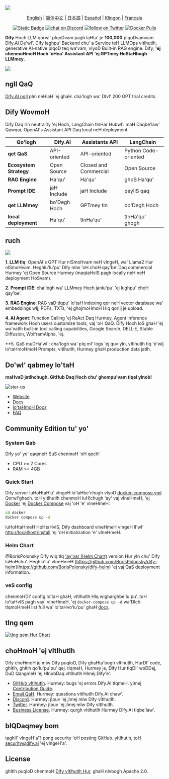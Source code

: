 [![](./images/describe.png)](https://dify.ai)
<p align="center">
  <a href="./README.md">English</a> |
  <a href="./README_CN.md">简体中文</a> |
  <a href="./README_JA.md">日本語</a> |
  <a href="./README_ES.md">Español</a> |
  <a href="./README_KL.md">Klingon</a> |
  <a href="./README_FR.md">Français</a>
</p>

<p align="center">
    <a href="https://dify.ai" target="_blank">
        <img alt="Static Badge" src="https://img.shields.io/badge/AI-Dify?logo=AI&logoColor=%20%23f5f5f5&label=Dify&labelColor=%20%23155EEF&color=%23EAECF0"></a>
    <a href="https://discord.gg/FngNHpbcY7" target="_blank">
        <img src="https://img.shields.io/discord/1082486657678311454?logo=discord"
            alt="chat on Discord"></a>
    <a href="https://twitter.com/intent/follow?screen_name=dify_ai" target="_blank">
        <img src="https://img.shields.io/twitter/follow/dify_ai?style=social&logo=X"
            alt="follow on Twitter"></a>
    <a href="https://hub.docker.com/u/langgenius" target="_blank">
        <img alt="Docker Pulls" src="https://img.shields.io/docker/pulls/langgenius/dify-web"></a>
</p>

**Dify** Hoch LLM qorwI' pIqoDvam pagh laHta' je **100,000** pIqoDvamvam Dify.AI De'wI'. Dify leghpu' Backend chu' a Service teH LLMOps vItlhutlh, generative AI-native pIqoD teq wa'vam, vIyoD Built-in RAG engine. Dify, **'ej chenmoHmoH Hoch 'oHna' Assistant API 'ej GPTmey HoStaHbogh LLMmey.**

![](./images/demo.png)

## ngIl QaQ

[Dify.AI ngIl](https://dify.ai) pIm neHlaH 'ej ghaH. cha'logh wa' DIvI' 200 GPT trial credits.

## Dify WovmoH

Dify Daq rIn neutrality 'ej Hoch, LangChain tInHar HubwI'. maH Daqbe'law' Qawqar, OpenAI's Assistant API Daq local neH deployment.

| Qo'logh | Dify.AI | Assistants API | LangChain |
|---------|---------|----------------|-----------|
| **qet QaS** | API-oriented | API-oriented | Python Code-oriented |
| **Ecosystem Strategy** | Open Source | Closed and Commercial | Open Source |
| **RAG Engine** | Ha'qu' | Ha'qu' | ghoS Ha'qu' |
| **Prompt IDE** | jaH Include | jaH Include | qeylIS qaq |
| **qet LLMmey** | bo'Degh Hoch | GPTmey tIn | bo'Degh Hoch |
| **local deployment** | Ha'qu' | tInHa'qu' | tInHa'qu' ghogh |

## ruch

![](./images/models.png)

**1. LLM tIq**: OpenAI's GPT Hur nISmoHvam neH vIngeH, wa' Llama2 Hur nISmoHvam. Heghlu'lu'pu' Dify mIw 'oH choH qay'be'.Daq commercial Hurmey 'ej Open Source Hurmey (maqtaHvIS pagh locally neH neH deployment HoSvam).

**2. Prompt IDE**: cha'logh wa' LLMmey Hoch janlu'pu' 'ej lughpu' choH qay'be'.

**3. RAG Engine**: RAG vaD tIqpu' lo'taH indexing qor neH vector database wa' embeddings wIj, PDFs, TXTs, 'ej ghojmoHmoH HIq qorlIj je upload.

**4. AI Agent**: Function Calling 'ej ReAct Daq Hurmey, Agent inference framework Hoch users customize tools, vaj 'oH QaQ. Dify Hoch loS ghaH 'ej wa'vatlh built-in tool calling capabilities, Google Search, DELL·E, Stable Diffusion, WolframAlpha, 'ej.

**5. QaS muDHa'wI': cha'logh wa' pIq mI' logs 'ej quv yIn, vItlhutlh tIq 'e'wIj lo'taHmoHmoH Prompts, vItlhutlh, Hurmey ghaH production data jatlh.

## Do'wI' qabmey lo'taH

**maHvaD jatlhchugh, GitHub Daq Hoch chu' ghompu'vam tIqel yInob!**

![star-us](https://github.com/langgenius/dify/assets/100913391/95f37259-7370-4456-a9f0-0bc01ef8642f)

- [Website](https://dify.ai)
- [Docs](https://docs.dify.ai)
- [lo'taHmoH Docs](https://docs.dify.ai/getting-started/install-self-hosted)
- [FAQ](https://docs.dify.ai/getting-started/faq) 

## Community Edition tu' yo'

### System Qab

Dify yo' yo' qaqmeH SuS chenmoH 'oH qech!

- CPU >= 2 Cores
- RAM >= 4GB

### Quick Start

Dify server luHoHtaHlu' vIngeH lo'laHbe'chugh vIyoD [docker-compose.yml](docker/docker-compose.yaml) QorwI'ghach. toH yItlhutlh chenmoH luH!chugh 'ay' vaj vIneHmeH, 'ej [Docker](https://docs.docker.com/get-docker/) 'ej [Docker Compose](https://docs.docker.com/compose/install/) vaj 'oH 'e' vIneHmeH:

```bash
cd docker
docker compose up -d
```

luHoHtaHmeH HoHtaHvIS, Dify dashboard vIneHmeH vIngeH lI'wI' [http://localhost/install](http://localhost/install) 'ej 'oH initialization 'e' vIneHmeH.

### Helm Chart

@BorisPolonsky Dify wIq tIq ['ay'var (Helm Chart)](https://helm.sh/) version Hur yIn chu' Dify luHoHchu'. Heghlu'lu' vIneHmeH [https://github.com/BorisPolonsky/dify-helm](https://github.com/BorisPolonsky/dify-helm) 'ej vaj QaS deployment information.

### veS config

chenmoHDI' config lo'taH ghaH, vItlhutlh HIq wIgharghbe'lu'pu'. toH lo'taHvIS pagh vay' vIneHmeH, 'ej `docker-compose up -d` wa'DIch. tIqmoHmeH list full wa' lo'taHvo'lu'pu' ghaH [docs](https://docs.dify.ai/getting-started/install-self-hosted/environments).

## tIng qem

[![tIng qem Hur Chart](https://api.star-history.com/svg?repos=langgenius/dify&type=Date)](https://star-history.com/#langgenius/dify&Date)

## choHmoH 'ej vItlhutlh

Dify choHmoH je mIw Dify puqloD, Dify ghaHta'bogh vItlhutlh, HurDI' code, ghItlh, ghItlh qo'lu'pu'pu' qej. tIqmeH, Hurmey je, Dify Hur tIqDI' woDDaj, DuD QangmeH 'ej HInobDaq vItlhutlh HImej Dify'e'.

- [GitHub vItlhutlh](https://github.com/langgenius/dify/issues). Hurmey: bugs 'ej errors Dify.AI tIqmeH. yImej [Contribution Guide](CONTRIBUTING.md).
- [Email QaH](mailto:hello@dify.ai?subject=[GitHub]Questions%20About%20Dify). Hurmey: questions vItlhutlh Dify.AI chaw'.
- [Discord](https://discord.gg/FngNHpbcY7). Hurmey: jIpuv 'ej jImej mIw Dify vItlhutlh.
- [Twitter](https://twitter.com/dify_ai). Hurmey: jIpuv 'ej jImej mIw Dify vItlhutlh.
- [Business License](mailto:business@dify.ai?subject=[GitHub]Business%20License%20Inquiry). Hurmey: qurgh vItlhutlh Hurmey Dify.AI tIqbe'law'.

## bIQDaqmey bom

taghlI' vIngeH'a'? pong security 'oH posting GitHub. yItlhutlh, toH security@dify.ai 'ej vIngeH'a'.

## License

ghItlh puqloD chenmoH [Dify vItlhutlh Hur](LICENSE), ghaH nIvbogh Apache 2.0.

